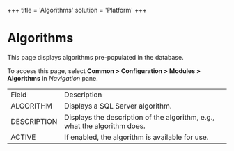 +++
title = 'Algorithms'
solution = 'Platform'
+++

# Algorithms

This page displays algorithms pre-populated in the database.

To access this page, select <span style="font-weight: bold;">Common \>
Configuration \> Modules \> Algorithms</span> in
<span style="font-style: italic;">Navigation</span>
pane.

|             |                                                                           |
| ----------- | ------------------------------------------------------------------------- |
| Field       | Description                                                               |
| ALGORITHM   | Displays a SQL Server algorithm.                                          |
| DESCRIPTION | Displays the description of the algorithm, e.g., what the algorithm does. |
| ACTIVE      | If enabled, the algorithm is available for use.                           |

